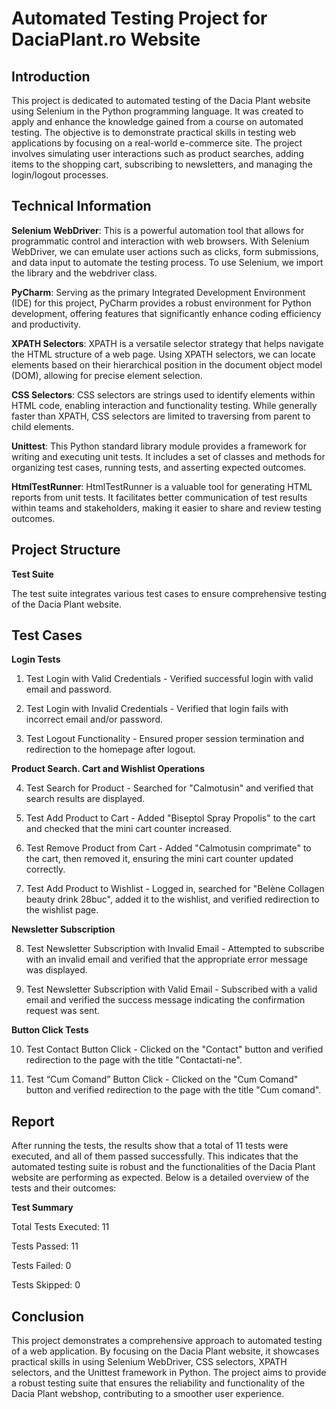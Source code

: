 # Automated Testing Project for DaciaPlant.ro Website


## Introduction

This project is dedicated to automated testing of the Dacia Plant website using Selenium in the Python programming language. It was created to apply and enhance the knowledge gained from a course on automated testing. The objective is to demonstrate practical skills in testing web applications by focusing on a real-world e-commerce site. The project involves simulating user interactions such as product searches, adding items to the shopping cart, subscribing to newsletters, and managing the login/logout processes.

## Technical Information

**Selenium WebDriver**: This is a powerful automation tool that allows for programmatic control and interaction with web browsers. With Selenium WebDriver, we can emulate user actions such as clicks, form submissions, and data input to automate the testing process. To use Selenium, we import the library and the webdriver class.

**PyCharm**: Serving as the primary Integrated Development Environment (IDE) for this project, PyCharm provides a robust environment for Python development, offering features that significantly enhance coding efficiency and productivity.

**XPATH Selectors**: XPATH is a versatile selector strategy that helps navigate the HTML structure of a web page. Using XPATH selectors, we can locate elements based on their hierarchical position in the document object model (DOM), allowing for precise element selection.

**CSS Selectors**: CSS selectors are strings used to identify elements within HTML code, enabling interaction and functionality testing. While generally faster than XPATH, CSS selectors are limited to traversing from parent to child elements.

**Unittest**: This Python standard library module provides a framework for writing and executing unit tests. It includes a set of classes and methods for organizing test cases, running tests, and asserting expected outcomes.

**HtmlTestRunner**:  HtmlTestRunner is a valuable tool for generating HTML reports from unit tests. It facilitates better communication of test results within teams and stakeholders, making it easier to share and review testing outcomes.


## Project Structure

**Test Suite**

The test suite integrates various test cases to ensure comprehensive testing of the Dacia Plant website. 

## Test Cases

**Login Tests**
1. Test Login with Valid Credentials - Verified successful login with valid email and password.

2. Test Login with Invalid Credentials - Verified that login fails with incorrect email and/or password.

3. Test Logout Functionality - Ensured proper session termination and redirection to the homepage after logout.

**Product Search. Cart and Wishlist Operations**

4. Test Search for Product - Searched for "Calmotusin" and verified that search results are displayed.

5. Test Add Product to Cart - Added "Biseptol Spray Propolis" to the cart and checked that the mini cart counter increased.

6. Test Remove Product from Cart - Added "Calmotusin comprimate" to the cart, then removed it, ensuring the mini cart counter updated correctly.

7. Test Add Product to Wishlist - Logged in, searched for "Belène Collagen beauty drink 28buc", added it to the wishlist, and verified redirection to the wishlist page.

**Newsletter Subscription**

8. Test Newsletter Subscription with Invalid Email - Attempted to subscribe with an invalid email and verified that the appropriate error message was displayed.

9. Test Newsletter Subscription with Valid Email - Subscribed with a valid email and verified the success message indicating the confirmation request was sent.

**Button Click Tests**

10. Test Contact Button Click - Clicked on the "Contact" button and verified redirection to the page with the title "Contactati-ne".

11. Test “Cum Comand” Button Click - Clicked on the "Cum Comand" button and verified redirection to the page with the title "Cum comand".


## Report
After running the tests, the results show that a total of 11 tests were executed, and all of them passed successfully. This indicates that the automated testing suite is robust and the functionalities of the Dacia Plant website are performing as expected. Below is a detailed overview of the tests and their outcomes:

**Test Summary**

Total Tests Executed: 11

Tests Passed: 11

Tests Failed: 0

Tests Skipped: 0

## Conclusion
This project demonstrates a comprehensive approach to automated testing of a web application. By focusing on the Dacia Plant website, it showcases practical skills in using Selenium WebDriver, CSS selectors, XPATH selectors, and the Unittest framework in Python. The project aims to provide a robust testing suite that ensures the reliability and functionality of the Dacia Plant webshop, contributing to a smoother user experience.

